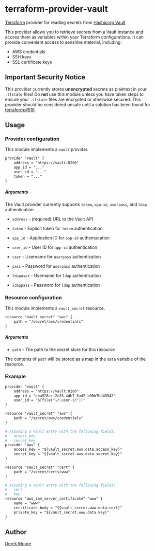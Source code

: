# terraform-provider-vault
[Terraform](https://www.terraform.io/) provider for reading secrets from [Hashicorp Vault](https://www.vaultproject.io/)

This provider allows you to retrieve secrets from a Vault instance and access them as variables within your Terraform configurations. It can provide convenient access to sensitive material, including:
* AWS credentials
* SSH keys
* SSL certificate keys

## Important Security Notice
This provider currently stores **unencrypted** secrets as plaintext in your `.tfstate` files! Do **not** use this module unless you have taken steps to ensure your `.tfstate` files are encrypted or otherwise secured. This provider should be considered unsafe until a solution has been found for [terraform:#516](https://github.com/hashicorp/terraform/issues/516).

## Usage

### Provider configuration
This module implements a `vault` provider.
```apache
provider "vault" {
    address = "https://vault:8200"
    app_id = "..."
    user_id = "..."
    token = "..."
}
```

##### Arguments

The Vault provider currently supports `token`, `app-id`, `userpass`, and `ldap`  authentication.

* `address` - (required) URL to the Vault API

* `token` - Explicit token for `token` authentication

* `app_id` - Application ID for `app-id` authentucation
* `user_id` - User ID for `app-id` authentication

* `user` - Username for `userpass` authentication
* `pass` - Password for `userpass` authentication

* `ldapuser` - Username for `ldap` authentication
* `ldappass` - Password for `ldap` authentication

### Resource configuration
This module implements a `vault_secret` resource.
```apache
resource "vault_secret" "aws" {
    path = "/secret/aws/credentials"
}
```

##### Arguments
* `path` - The path to the secret store for this resource

The contents of `path` will be stored as a map in the `data` variable of the resource.

### Example
```apache
provider "vault" {
    address = "https://vault:8200"
    app_id = "eea928cc-2e83-4db7-8ad2-b90b7bd43542"
    user_id = "${file("~/.user-id")}"
}

resource "vault_secret" "aws" {
    path = "/secret/aws/credentials"
}

# Assuming a Vault entry with the following fields:
#   access_key
#   secret_key
provider "aws" {
    access_key = "${vault_secret.aws.data.access_key}"
    secret_key = "${vault_secret.aws.data.secret_key}"
}

resource "vault_secret" "cert" {
    path = "/secret/certs/www"
}

# Assuming a Vault entry with the following fields:
#   cert
#   key
resource "aws_iam_server_certificate" "www" {
    name = "www"
    certificate_body = "${vault_secret.www.data.cert}"
    private_key = "${vault_secret.www.data.key}"
}
```

## Author

[Derek Moore](https://github.com/redredgroovy)
